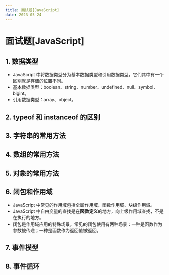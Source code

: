 ```yaml
---
title: 面试题[JavaScript]
date: 2023-05-24
---
```


# 面试题[JavaScript]



## 1. 数据类型

- JavaScript 中将数据类型分为基本数据类型和引用数据类型，它们其中有一个区别就是存储的位置不同。
- 基本数据类型：boolean、string、number、undefined、null、symbol、bigint。
- 引用数据类型：array、object。



## 2. typeof 和 instanceof 的区别





## 3. 字符串的常用方法





## 4. 数组的常用方法





## 5. 对象的常用方法





## 6. 闭包和作用域

- JavaScript 中常见的作用域包括全局作用域、函数作用域、块级作用域。
- JavaScript 中自由变量的查找是在**函数定义**的地方，向上级作用域查找，不是在执行的地方。 
- 闭包是作用域应用的特殊场景。常见的闭包使用有两种场景：一种是函数作为参数被传递；一种是函数作为返回值被返回。



## 7. 事件模型





## 8. 事件循环





